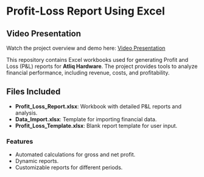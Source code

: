 # Profit-Loss Report Using Excel

## Video Presentation

Watch the project overview and demo here: [Video Presentation](https://www.youtube.com/watch?v=kjUPZDXl8qo)

This repository contains Excel workbooks used for generating Profit and Loss (P&L) reports for **Atliq Hardware**. The project provides tools to analyze financial performance, including revenue, costs, and profitability.

## Files Included

- **Profit_Loss_Report.xlsx**: Workbook with detailed P&L reports and analysis.
- **Data_Import.xlsx**: Template for importing financial data.
- **Profit_Loss_Template.xlsx**: Blank report template for user input.

### Features

- Automated calculations for gross and net profit.
- Dynamic reports.
- Customizable reports for different periods.
